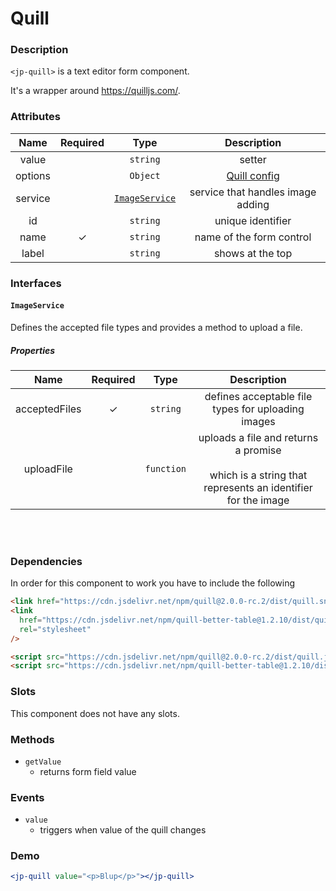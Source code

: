 # Quill

### Description

`<jp-quill>` is a text editor form component.

It's a wrapper around https://quilljs.com/.

### Attributes

| **Name** | **Required** |            **Type**             |                     **Description**                     |
| :------: | :----------: | :-----------------------------: | :-----------------------------------------------------: |
|  value   |              |            `string`             |                         setter                          |
| options  |              |            `Object`             | [Quill config](https://quilljs.com/docs/configuration/) |
| service  |              | [`ImageService`](#imageservice) |            service that handles image adding            |
|    id    |              |            `string`             |                    unique identifier                    |
|   name   |      ✓       |            `string`             |                name of the form control                 |
|  label   |              |            `string`             |                    shows at the top                     |

### Interfaces

#### `ImageService`

Defines the accepted file types and provides a method to upload a file.

##### Properties

|   **Name**    | **Required** |  **Type**  |                                               **Description**                                                |
| :-----------: | :----------: | :--------: | :----------------------------------------------------------------------------------------------------------: |
| acceptedFiles |      ✓       |  `string`  |                              defines acceptable file types for uploading images                              |
|  uploadFile   |              | `function` | uploads a file and returns a promise <br></br> which is a string that represents an identifier for the image |

<br></br>

### Dependencies

In order for this component to work you have to include the following

```html
<link href="https://cdn.jsdelivr.net/npm/quill@2.0.0-rc.2/dist/quill.snow.css" rel="stylesheet" />
<link
  href="https://cdn.jsdelivr.net/npm/quill-better-table@1.2.10/dist/quill-better-table.min.css"
  rel="stylesheet"
/>
```

```html
<script src="https://cdn.jsdelivr.net/npm/quill@2.0.0-rc.2/dist/quill.js"></script>
<script src="https://cdn.jsdelivr.net/npm/quill-better-table@1.2.10/dist/quill-better-table.min.js"></script>
```

### Slots

This component does not have any slots.

### Methods

- `getValue`
  - returns form field value

### Events

- `value`
  - triggers when value of the quill changes

### Demo

```jsx live
<jp-quill value="<p>Blup</p>"></jp-quill>
```
